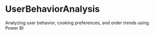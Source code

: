 # UserBehaviorAnalysis
 Analyzing user behavior, cooking preferences, and order trends using Power BI
